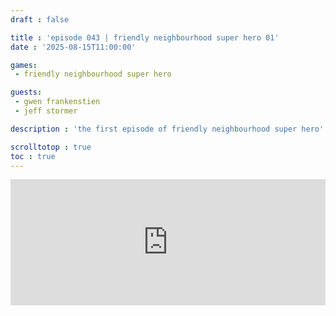 ```yaml
---
draft : false

title : 'episode 043 | friendly neighbourhood super hero 01'
date : '2025-08-15T11:00:00'

games:
 - friendly neighbourhood super hero

guests:
 - gwen frankenstien
 - jeff stormer

description : 'the first episode of friendly neighbourhood super hero'

scrolltotop : true
toc : true
---
```


<iframe src="https://player.rss.com/folio/2166687?theme=dark&v=2" width="100%" height="202px" title="043 - friendly neighbourhood super hero 01 - with " frameBorder="0" allow="accelerometer; autoplay; clipboard-write; encrypted-media; gyroscope; picture-in-picture" allowfullscreen scrolling="no"><a href="https://rss.com/podcasts/folio/2166687/">043 - friendly neighbourhood super hero 01 - with  | RSS.com</a></iframe>